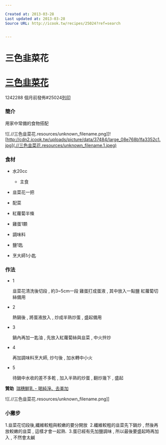 ```yaml
---

Created at: 2013-03-28
Last updated at: 2013-03-28
Source URL: http://icook.tw/recipes/25024?ref=search


---
```


# 三色韭菜花


# [三色韭菜花](http://icook.tw/recipes/25024)

1242288 個月前發佈#25024[列印](http://icook.tw/recipes/25024/print)

### 簡介

用家中常備的食物搭配

![[.//三色韭菜花.resources/unknown_filename.png]]![http://cdn2.icook.tw/uploads/picture/data/37484/large_08e768b1fa3352c1.jpg](.//三色韭菜花.resources/unknown_filename.1.jpeg)

### 食材

* 水20cc
	* 主食

* 韭菜花一把

* 配菜
* 紅蘿蔔半條
* 雞蛋1顆

* 調味料
* 鹽1匙
* 烹大師1小匙

### 作法

* 1
	
	韭菜花清洗後切段 , 約3~5cm一段 雞蛋打成蛋液 , 其中放入一點鹽 紅蘿蔔切絲備用
	

* 2
	
	熱鍋後 , 將蛋液放入 , 炒成半熟炒蛋 , 盛起備用
	
* 3
	
	鍋內再加一匙油 , 先放入紅蘿蔔絲與韭菜 , 中火拌炒
	
* 4
	
	再加調味料烹大師, 炒勻後 , 加水轉中小火
	
* 5
	
	待鍋中水收的差不多乾 , 加入半熟的炒蛋 , 翻炒幾下 , 盛起
	
**贊助**  [瑞穗鮮乳 - 喝純淨、去美加](http://admd.yam.com/AD_C/?ADID=4529769FCB2C1BF0&amp;AID=01CE9BD91B380928&amp;LID=6EE8FE17DD0222F4&amp;ADURL=10D177288416736688D02C7E637F4045B40B2492FBDBE56ABAC43CD683CF2FBC554D39BF7B660A371EE7A2B4A36BB42169FA61D0638912F140FD85924BF41066)

![[.//三色韭菜花.resources/unknown_filename.png]]

### 小撇步

1.韭菜花切段後,纖維較粗與較嫩的要分開放 
2.纖維較粗的韭菜先下鍋炒 , 然後再放較嫩的韭菜 , 這樣才會一起熟. 
3.蛋已經有先加鹽調味 , 所以最後要盛起時再加入 , 不然會太鹹

